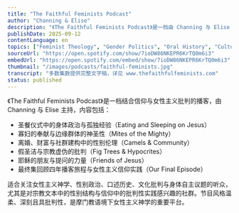 ```yaml
---
title: "The Faithful Feminists Podcast"
author: "Channing & Elise"
description: "《The Faithful Feminists Podcast》是一档由 Channing 与 Elise 主持的播客，以女性主义神学视角解读摩门教（LDS）官方《Come Follow Me》研读手册。节目强调信仰与批判的共存，内容涵盖圣经文本中的性别政治、边缘群体经验、圣礼象征与社群关怀，是女性主义宗教批判中的独特声音。节目已于 2023 年完结，所有集数仍可访问。"
publishDate: 2025-09-12
contentLanguage: en
topics: ["Feminist Theology", "Gender Politics", "Oral History", "Cultural Critique", "Bodily Autonomy"]
sourceUrl: "https://open.spotify.com/show/7ioDW86NKEPR6KrTQ0m6i3"
embedUrl: "https://open.spotify.com/embed/show/7ioDW86NKEPR6KrTQ0m6i3"
thumbnail: "/images/podcasts/faithful-feminists.jpg"
transcript: "多数集数提供完整文字稿，详见 www.thefaithfulfeminists.com"
status: published
---
```


《The Faithful Feminists Podcast》是一档结合信仰与女性主义批判的播客，由 Channing 与 Elise 主持，内容包括：

- 圣餐仪式中的身体政治与孤独经验（Eating and Sleeping on Jesus）
- 寡妇的奉献与边缘群体的神圣性（Mites of the Mighty）
- 离婚、财富与社群建构中的性别伦理（Camels & Community）
- 假圣洁与宗教虚伪的批判（Fig Trees & Hypocrites）
- 耶稣的朋友与提问的力量（Friends of Jesus）
- 最终集回顾四年播客旅程与女性主义信仰实践（Our Final Episode）

适合关注女性主义神学、性别政治、口述历史、文化批判与身体自主议题的听众，尤其是对宗教文本中的性别结构与信仰中的批判性实践感兴趣的社群。节目风格温柔、深刻且具批判性，是摩门教语境下女性主义神学的重要平台。
